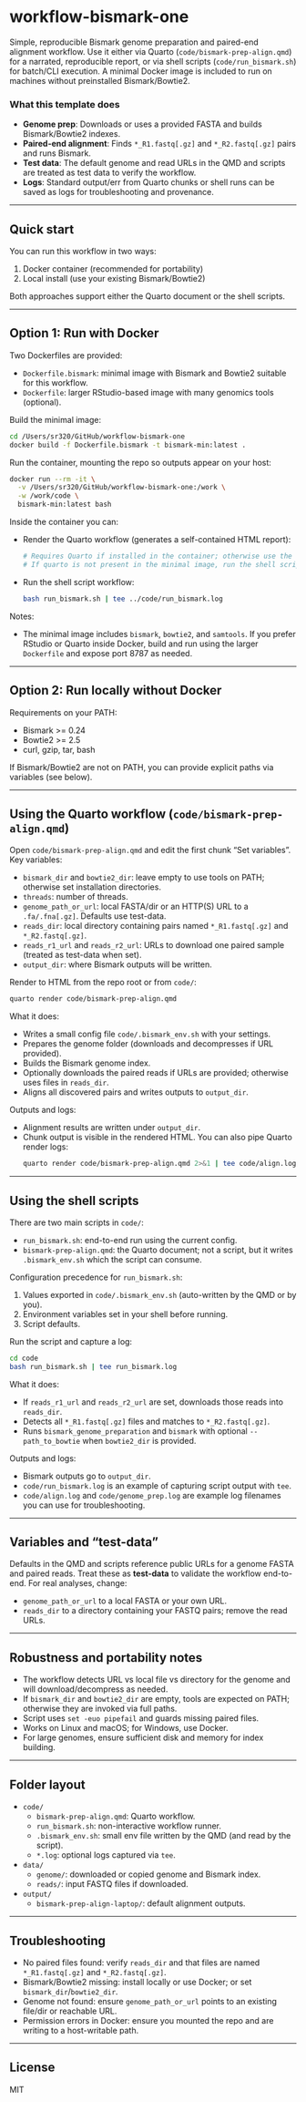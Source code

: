 # workflow-bismark-one

Simple, reproducible Bismark genome preparation and paired-end alignment workflow. Use it either via Quarto (`code/bismark-prep-align.qmd`) for a narrated, reproducible report, or via shell scripts (`code/run_bismark.sh`) for batch/CLI execution. A minimal Docker image is included to run on machines without preinstalled Bismark/Bowtie2.

### What this template does
- **Genome prep**: Downloads or uses a provided FASTA and builds Bismark/Bowtie2 indexes.
- **Paired-end alignment**: Finds `*_R1.fastq[.gz]` and `*_R2.fastq[.gz]` pairs and runs Bismark.
- **Test data**: The default genome and read URLs in the QMD and scripts are treated as test data to verify the workflow.
- **Logs**: Standard output/err from Quarto chunks or shell runs can be saved as logs for troubleshooting and provenance.

---

## Quick start

You can run this workflow in two ways:

1) Docker container (recommended for portability)
2) Local install (use your existing Bismark/Bowtie2)

Both approaches support either the Quarto document or the shell scripts.

---

## Option 1: Run with Docker

Two Dockerfiles are provided:
- `Dockerfile.bismark`: minimal image with Bismark and Bowtie2 suitable for this workflow.
- `Dockerfile`: larger RStudio-based image with many genomics tools (optional).

Build the minimal image:

```bash
cd /Users/sr320/GitHub/workflow-bismark-one
docker build -f Dockerfile.bismark -t bismark-min:latest .
```

Run the container, mounting the repo so outputs appear on your host:

```bash
docker run --rm -it \
  -v /Users/sr320/GitHub/workflow-bismark-one:/work \
  -w /work/code \
  bismark-min:latest bash
```

Inside the container you can:
- Render the Quarto workflow (generates a self-contained HTML report):
  ```bash
  # Requires Quarto if installed in the container; otherwise use the .sh path below
  # If quarto is not present in the minimal image, run the shell script instead
  ```
- Run the shell script workflow:
  ```bash
  bash run_bismark.sh | tee ../code/run_bismark.log
  ```

Notes:
- The minimal image includes `bismark`, `bowtie2`, and `samtools`. If you prefer RStudio or Quarto inside Docker, build and run using the larger `Dockerfile` and expose port 8787 as needed.

---

## Option 2: Run locally without Docker

Requirements on your PATH:
- Bismark >= 0.24
- Bowtie2 >= 2.5
- curl, gzip, tar, bash

If Bismark/Bowtie2 are not on PATH, you can provide explicit paths via variables (see below).

---

## Using the Quarto workflow (`code/bismark-prep-align.qmd`)

Open `code/bismark-prep-align.qmd` and edit the first chunk “Set variables”. Key variables:
- `bismark_dir` and `bowtie2_dir`: leave empty to use tools on PATH; otherwise set installation directories.
- `threads`: number of threads.
- `genome_path_or_url`: local FASTA/dir or an HTTP(S) URL to a `.fa/.fna[.gz]`. Defaults use test-data.
- `reads_dir`: local directory containing pairs named `*_R1.fastq[.gz]` and `*_R2.fastq[.gz]`.
- `reads_r1_url` and `reads_r2_url`: URLs to download one paired sample (treated as test-data when set).
- `output_dir`: where Bismark outputs will be written.

Render to HTML from the repo root or from `code/`:

```bash
quarto render code/bismark-prep-align.qmd
```

What it does:
- Writes a small config file `code/.bismark_env.sh` with your settings.
- Prepares the genome folder (downloads and decompresses if URL provided).
- Builds the Bismark genome index.
- Optionally downloads the paired reads if URLs are provided; otherwise uses files in `reads_dir`.
- Aligns all discovered pairs and writes outputs to `output_dir`.

Outputs and logs:
- Alignment results are written under `output_dir`.
- Chunk output is visible in the rendered HTML. You can also pipe Quarto render logs:
  ```bash
  quarto render code/bismark-prep-align.qmd 2>&1 | tee code/align.log
  ```

---

## Using the shell scripts

There are two main scripts in `code/`:
- `run_bismark.sh`: end-to-end run using the current config.
- `bismark-prep-align.qmd`: the Quarto document; not a script, but it writes `.bismark_env.sh` which the script can consume.

Configuration precedence for `run_bismark.sh`:
1. Values exported in `code/.bismark_env.sh` (auto-written by the QMD or by you).
2. Environment variables set in your shell before running.
3. Script defaults.

Run the script and capture a log:

```bash
cd code
bash run_bismark.sh | tee run_bismark.log
```

What it does:
- If `reads_r1_url` and `reads_r2_url` are set, downloads those reads into `reads_dir`.
- Detects all `*_R1.fastq[.gz]` files and matches to `*_R2.fastq[.gz]`.
- Runs `bismark_genome_preparation` and `bismark` with optional `--path_to_bowtie` when `bowtie2_dir` is provided.

Outputs and logs:
- Bismark outputs go to `output_dir`.
- `code/run_bismark.log` is an example of capturing script output with `tee`.
- `code/align.log` and `code/genome_prep.log` are example log filenames you can use for troubleshooting.

---

## Variables and “test-data”

Defaults in the QMD and scripts reference public URLs for a genome FASTA and paired reads. Treat these as **test-data** to validate the workflow end-to-end. For real analyses, change:
- `genome_path_or_url` to a local FASTA or your own URL.
- `reads_dir` to a directory containing your FASTQ pairs; remove the read URLs.

---

## Robustness and portability notes

- The workflow detects URL vs local file vs directory for the genome and will download/decompress as needed.
- If `bismark_dir` and `bowtie2_dir` are empty, tools are expected on PATH; otherwise they are invoked via full paths.
- Script uses `set -euo pipefail` and guards missing paired files.
- Works on Linux and macOS; for Windows, use Docker.
- For large genomes, ensure sufficient disk and memory for index building.

---

## Folder layout

- `code/`
  - `bismark-prep-align.qmd`: Quarto workflow.
  - `run_bismark.sh`: non-interactive workflow runner.
  - `.bismark_env.sh`: small env file written by the QMD (and read by the script).
  - `*.log`: optional logs captured via `tee`.
- `data/`
  - `genome/`: downloaded or copied genome and Bismark index.
  - `reads/`: input FASTQ files if downloaded.
- `output/`
  - `bismark-prep-align-laptop/`: default alignment outputs.

---

## Troubleshooting

- No paired files found: verify `reads_dir` and that files are named `*_R1.fastq[.gz]` and `*_R2.fastq[.gz]`.
- Bismark/Bowtie2 missing: install locally or use Docker; or set `bismark_dir`/`bowtie2_dir`.
- Genome not found: ensure `genome_path_or_url` points to an existing file/dir or reachable URL.
- Permission errors in Docker: ensure you mounted the repo and are writing to a host-writable path.

---

## License

MIT
